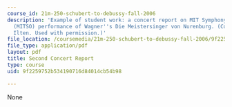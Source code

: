 ```yaml
---
course_id: 21m-250-schubert-to-debussy-fall-2006
description: 'Example of student work: a concert report on MIT Symphony Orchestra''s
  (MITSO) performance of Wagner''s Die Meistersinger von Nurenburg. (Courtesy of Philip
  Ilten. Used with permission.)'
file_location: /coursemedia/21m-250-schubert-to-debussy-fall-2006/9f2259752b534190716d84014cb54b98_report_ilten.pdf
file_type: application/pdf
layout: pdf
title: Second Concert Report
type: course
uid: 9f2259752b534190716d84014cb54b98

---
```

None